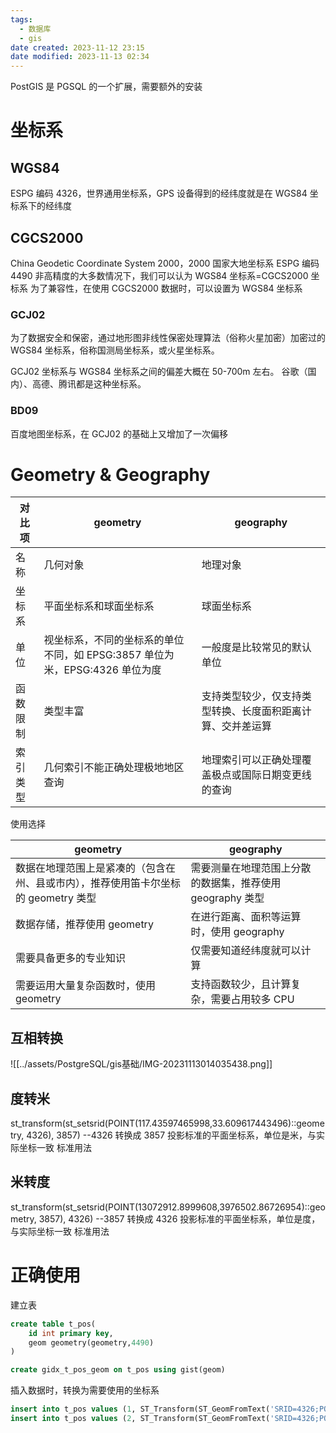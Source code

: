 ```yaml
---
tags:
  - 数据库
  - gis
date created: 2023-11-12 23:15
date modified: 2023-11-13 02:34
---
```

PostGIS 是 PGSQL 的一个扩展，需要额外的安装

# 坐标系

## WGS84

ESPG 编码 4326，世界通用坐标系，GPS 设备得到的经纬度就是在 WGS84 坐标系下的经纬度

## CGCS2000

China Geodetic Coordinate System 2000，2000 国家大地坐标系
ESPG 编码 4490
非高精度的大多数情况下，我们可以认为 WGS84 坐标系=CGCS2000 坐标系
为了兼容性，在使用 CGCS2000 数据时，可以设置为 WGS84 坐标系

### GCJ02

为了数据安全和保密，通过地形图非线性保密处理算法（俗称火星加密）加密过的 WGS84 坐标系，俗称国测局坐标系，或火星坐标系。

GCJ02 坐标系与 WGS84 坐标系之间的偏差大概在 50-700m 左右。
谷歌（国内）、高德、腾讯都是这种坐标系。

### BD09

百度地图坐标系，在 GCJ02 的基础上又增加了一次偏移

# Geometry & Geography

| 对比项   | geometry                                                                 | geography                                                  |
| -------- | ------------------------------------------------------------------------ | ---------------------------------------------------------- |
| 名称     | 几何对象                                                                 | 地理对象                                                   |
| 坐标系   | 平面坐标系和球面坐标系                                                   | 球面坐标系                                                 |
| 单位     | 视坐标系，不同的坐标系的单位不同，如 EPSG:3857 单位为米，EPSG:4326 单位为度 | 一般度是比较常见的默认单位                                 |
| 函数限制 | 类型丰富                                                                 | 支持类型较少，仅支持类型转换、长度面积距离计算、交并差运算 |
| 索引类型 | 几何索引不能正确处理极地地区查询                                         | 地理索引可以正确处理覆盖极点或国际日期变更线的查询                                                           |

使用选择

| geometry                                                                         | geography                                               |
| -------------------------------------------------------------------------------- | ------------------------------------------------------- |
| 数据在地理范围上是紧凑的（包含在州、县或市内），推荐使用笛卡尔坐标的 geometry 类型 | 需要测量在地理范围上分散的数据集，推荐使用 geography 类型 |
| 数据存储，推荐使用 geometry                                                       | 在进行距离、面积等运算时，使用 geography                 |
| 需要具备更多的专业知识                                                           | 仅需要知道经纬度就可以计算                              |
| 需要运用大量复杂函数时，使用 geometry                                             | 支持函数较少，且计算复杂，需要占用较多 CPU                                                        |

## 互相转换

![[../assets/PostgreSQL/gis基础/IMG-20231113014035438.png]]

## 度转米

st_transform(st_setsrid(POINT(117.43597465998,33.609617443496)::geometry, 4326), 3857) --4326 转换成 3857 投影标准的平面坐标系，单位是米，与实际坐标一致 标准用法

## 米转度

st_transform(st_setsrid(POINT(13072912.8999608,3976502.86726954)::geometry, 3857), 4326) --3857 转换成 4326 投影标准的平面坐标系，单位是度，与实际坐标一致 标准用法

# 正确使用

建立表
```sql
create table t_pos(
	id int primary key,
	geom geometry(geometry,4490)
)

create gidx_t_pos_geom on t_pos using gist(geom)
```

插入数据时，转换为需要使用的坐标系
```sql
insert into t_pos values (1, ST_Transform(ST_GeomFromText('SRID=4326;POINT(116.34 39.92)'), 4490));    
insert into t_pos values (2, ST_Transform(ST_GeomFromText('SRID=4326;POINT(116.34 39.96)'), 4490));          
```

